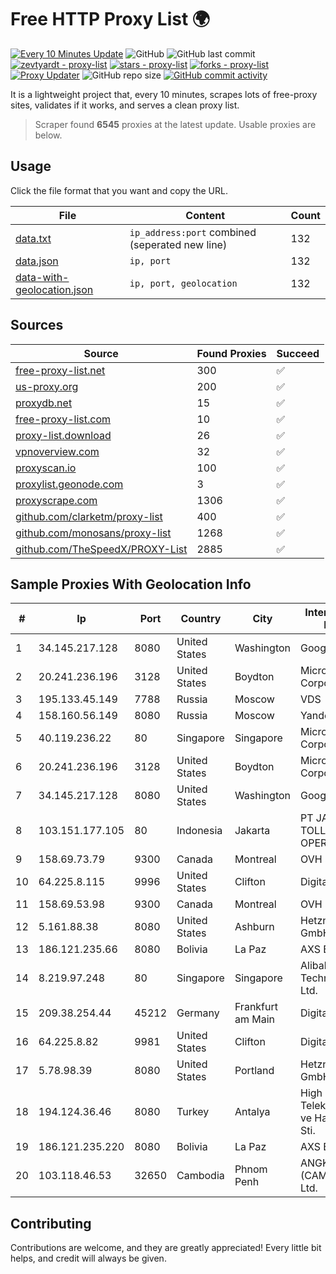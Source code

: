 
# Free HTTP Proxy List 🌍

[![Every 10 Minutes Update](https://github.com/mertguvencli/http-proxy-list/actions/workflows/main.yml/badge.svg?branch=main)](https://github.com/mertguvencli/http-proxy-list/actions/workflows/main.yml)
![GitHub](https://img.shields.io/github/license/mertguvencli/http-proxy-list)
![GitHub last commit](https://img.shields.io/github/last-commit/mertguvencli/http-proxy-list)
[![zevtyardt - proxy-list](https://img.shields.io/static/v1?label=zevtyardt&message=proxy-list&color=blue&logo=github)](https://github.com/zevtyardt/proxy-list "Go to GitHub repo")
[![stars - proxy-list](https://img.shields.io/github/stars/zevtyardt/proxy-list?style=social)](https://github.com/zevtyardt/proxy-list)
[![forks - proxy-list](https://img.shields.io/github/forks/zevtyardt/proxy-list?style=social)](https://github.com/zevtyardt/proxy-list)
[![Proxy Updater](https://github.com/zevtyardt/proxy-list/workflows/Proxy%20Updater/badge.svg)](https://github.com/zevtyardt/proxy-list/actions?query=workflow:"Proxy+Updater")
![GitHub repo size](https://img.shields.io/github/repo-size/zevtyardt/proxy-list)
[![GitHub commit activity](https://img.shields.io/github/commit-activity/m/zevtyardt/proxy-list?logo=commits)](https://github.com/zevtyardt/proxy-list/commits/main)

It is a lightweight project that, every 10 minutes, scrapes lots of free-proxy sites, validates if it works, and serves a clean proxy list.

> Scraper found **6545** proxies at the latest update. Usable proxies are below.

## Usage

Click the file format that you want and copy the URL.

|File|Content|Count|
|----|-------|-----|
|[data.txt](https://raw.githubusercontent.com/mertguvencli/http-proxy-list/main/proxy-list/data.txt)|`ip_address:port` combined (seperated new line)|132|
|[data.json](https://raw.githubusercontent.com/mertguvencli/http-proxy-list/main/proxy-list/data.json)|`ip, port`|132|
|[data-with-geolocation.json](https://raw.githubusercontent.com/mertguvencli/http-proxy-list/main/proxy-list/data-with-geolocation.json)|`ip, port, geolocation`|132|

## Sources

|Source|Found Proxies|Succeed|
|------|-------------|-------|
|[free-proxy-list.net](https://free-proxy-list.net)|300|✅|
|[us-proxy.org](https://www.us-proxy.org)|200|✅|
|[proxydb.net](http://proxydb.net)|15|✅|
|[free-proxy-list.com](https://free-proxy-list.com/?page=&port=&type%5B%5D=http&type%5B%5D=https&up_time=0&search=Search)|10|✅|
|[proxy-list.download](https://www.proxy-list.download/HTTP)|26|✅|
|[vpnoverview.com](https://vpnoverview.com/privacy/anonymous-browsing/free-proxy-servers)|32|✅|
|[proxyscan.io](https://www.proxyscan.io)|100|✅|
|[proxylist.geonode.com](https://proxylist.geonode.com/api/proxy-list?limit=300&page=1&sort_by=lastChecked&sort_type=desc&protocols=http,https)|3|✅|
|[proxyscrape.com](https://api.proxyscrape.com/v2/?request=displayproxies&protocol=http&timeout=10000&country=all&ssl=all&anonymity=all)|1306|✅|
|[github.com/clarketm/proxy-list](https://raw.githubusercontent.com/clarketm/proxy-list/master/proxy-list-raw.txt)|400|✅|
|[github.com/monosans/proxy-list](https://raw.githubusercontent.com/monosans/proxy-list/main/proxies/http.txt)|1268|✅|
|[github.com/TheSpeedX/PROXY-List](https://raw.githubusercontent.com/TheSpeedX/PROXY-List/master/http.txt)|2885|✅|


## Sample Proxies With Geolocation Info

|#|Ip|Port|Country|City|Internet Service Provider|
|-|--|----|-------|----|-------------------------|
|1|34.145.217.128|8080|United States|Washington|Google LLC|
|2|20.241.236.196|3128|United States|Boydton|Microsoft Corporation|
|3|195.133.45.149|7788|Russia|Moscow|VDS|
|4|158.160.56.149|8080|Russia|Moscow|Yandex.Cloud LLC|
|5|40.119.236.22|80|Singapore|Singapore|Microsoft Corporation|
|6|20.241.236.196|3128|United States|Boydton|Microsoft Corporation|
|7|34.145.217.128|8080|United States|Washington|Google LLC|
|8|103.151.177.105|80|Indonesia|Jakarta|PT JASAMARGA TOLLROAD OPERATOR|
|9|158.69.73.79|9300|Canada|Montreal|OVH SAS|
|10|64.225.8.115|9996|United States|Clifton|DigitalOcean, LLC|
|11|158.69.53.98|9300|Canada|Montreal|OVH SAS|
|12|5.161.88.38|8080|United States|Ashburn|Hetzner Online GmbH|
|13|186.121.235.66|8080|Bolivia|La Paz|AXS Bolivia S. A.|
|14|8.219.97.248|80|Singapore|Singapore|Alibaba (US) Technology Co., Ltd.|
|15|209.38.254.44|45212|Germany|Frankfurt am Main|DigitalOcean, LLC|
|16|64.225.8.82|9981|United States|Clifton|DigitalOcean, LLC|
|17|5.78.98.39|8080|United States|Portland|Hetzner Online GmbH|
|18|194.124.36.46|8080|Turkey|Antalya|High Speed Telekomunikasyon ve Hab. Hiz. Ltd. Sti.|
|19|186.121.235.220|8080|Bolivia|La Paz|AXS Bolivia S. A.|
|20|103.118.46.53|32650|Cambodia|Phnom Penh|ANGKOR E & C (CAMBODIA) Co., Ltd.|



## Contributing

Contributions are welcome, and they are greatly appreciated! Every
little bit helps, and credit will always be given.

